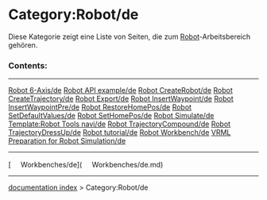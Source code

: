 # Category:Robot/de
Diese Kategorie zeigt eine Liste von Seiten, die zum [Robot](Robot_Workbench/de.md)-Arbeitsbereich gehören.

### Contents:

  ----------------------------------------------------------------------- ------------------------------------------------------------------------------------------------- -------------------------------------------------------------------------
  [Robot 6-Axis/de](Robot_6-Axis/de.md)                           [Robot API example/de](Robot_API_example/de.md)                                           [Robot CreateRobot/de](Robot_CreateRobot/de.md)
  [Robot CreateTrajectory/de](Robot_CreateTrajectory/de.md)       [Robot Export/de](Robot_Export/de.md)                                                     [Robot InsertWaypoint/de](Robot_InsertWaypoint/de.md)
  [Robot InsertWaypointPre/de](Robot_InsertWaypointPre/de.md)     [Robot RestoreHomePos/de](Robot_RestoreHomePos/de.md)                                     [Robot SetDefaultValues/de](Robot_SetDefaultValues/de.md)
  [Robot SetHomePos/de](Robot_SetHomePos/de.md)                   [Robot Simulate/de](Robot_Simulate/de.md)                                                 [Template:Robot Tools navi/de](Template:Robot_Tools_navi/de.md)
  [Robot TrajectoryCompound/de](Robot_TrajectoryCompound/de.md)   [Robot TrajectoryDressUp/de](Robot_TrajectoryDressUp/de.md)                               [Robot tutorial/de](Robot_tutorial/de.md)
  [Robot Workbench/de](Robot_Workbench/de.md)                     [VRML Preparation for Robot Simulation/de](VRML_Preparation_for_Robot_Simulation/de.md)   
  ----------------------------------------------------------------------- ------------------------------------------------------------------------------------------------- -------------------------------------------------------------------------

[<img src="images/Property.png" style="width:16px"> Workbenches/de](<img src="images/Property.png" style="width:16px"> Workbenches/de.md)

---
[documentation index](../README.md) > Category:Robot/de
